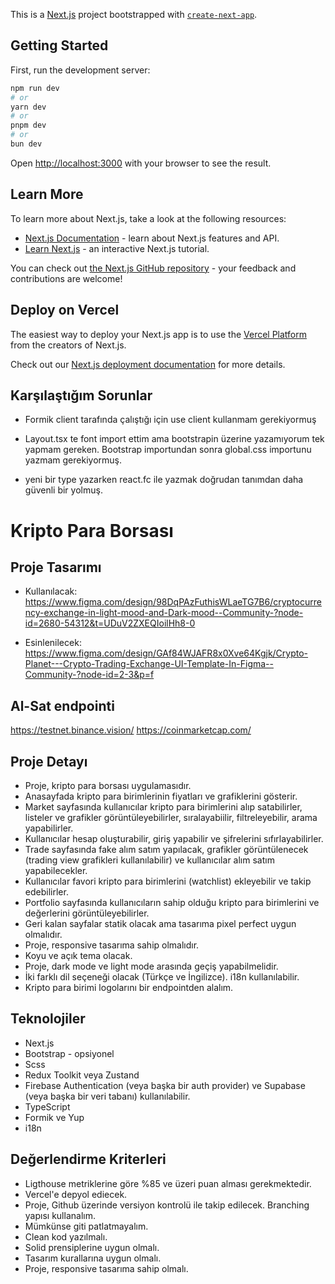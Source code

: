 This is a [Next.js](https://nextjs.org) project bootstrapped with [`create-next-app`](https://nextjs.org/docs/app/api-reference/cli/create-next-app).

## Getting Started

First, run the development server:

```bash
npm run dev
# or
yarn dev
# or
pnpm dev
# or
bun dev
```

Open [http://localhost:3000](http://localhost:3000) with your browser to see the result.


## Learn More

To learn more about Next.js, take a look at the following resources:

- [Next.js Documentation](https://nextjs.org/docs) - learn about Next.js features and API.
- [Learn Next.js](https://nextjs.org/learn) - an interactive Next.js tutorial.

You can check out [the Next.js GitHub repository](https://github.com/vercel/next.js) - your feedback and contributions are welcome!

## Deploy on Vercel

The easiest way to deploy your Next.js app is to use the [Vercel Platform](https://vercel.com/new?utm_medium=default-template&filter=next.js&utm_source=create-next-app&utm_campaign=create-next-app-readme) from the creators of Next.js.

Check out our [Next.js deployment documentation](https://nextjs.org/docs/app/building-your-application/deploying) for more details.

## Karşılaştığım Sorunlar

- Formik client tarafında çalıştığı için use client kullanmam gerekiyormuş

- Layout.tsx te font import ettim ama bootstrapin üzerine yazamıyorum tek yapmam gereken. Bootstrap importundan sonra global.css importunu yazmam gerekiyormuş.

- yeni bir type yazarken react.fc ile yazmak doğrudan tanımdan daha güvenli bir yolmuş. 



# Kripto Para Borsası

## Proje Tasarımı

- Kullanılacak:
  https://www.figma.com/design/98DqPAzFuthisWLaeTG7B6/cryptocurrency-exchange-in-light-mood-and-Dark-mood--Community-?node-id=2680-54312&t=UDuV2ZXEQIoilHh8-0

- Esinlenilecek:
  https://www.figma.com/design/GAf84WJAFR8x0Xve64Kgjk/Crypto-Planet---Crypto-Trading-Exchange-UI-Template-In-Figma--Community-?node-id=2-3&p=f

## Al-Sat endpointi

https://testnet.binance.vision/
https://coinmarketcap.com/

## Proje Detayı

- Proje, kripto para borsası uygulamasıdır.
- Anasayfada kripto para birimlerinin fiyatları ve grafiklerini gösterir.
- Market sayfasında kullanıcılar kripto para birimlerini alıp satabilirler, listeler ve grafikler görüntüleyebilirler, sıralayabiilir, filtreleyebilir, arama yapabilirler.
- Kullanıcılar hesap oluşturabilir, giriş yapabilir ve şifrelerini sıfırlayabilirler.
- Trade sayfasında fake alım satım yapılacak, grafikler görüntülenecek (trading view grafikleri kullanılabilir) ve kullanıcılar alım satım yapabilecekler.
- Kullanıcılar favori kripto para birimlerini (watchlist) ekleyebilir ve takip edebilirler.
- Portfolio sayfasında kullanıcıların sahip olduğu kripto para birimlerini ve değerlerini görüntüleyebilirler.
- Geri kalan sayfalar statik olacak ama tasarıma pixel perfect uygun olmalıdır.
- Proje, responsive tasarıma sahip olmalıdır.
- Koyu ve açık tema olacak.
- Proje, dark mode ve light mode arasında geçiş yapabilmelidir.
- İki farklı dil seçeneği olacak (Türkçe ve İngilizce). i18n kullanılabilir.
- Kripto para birimi logolarını bir endpointden alalım.

## Teknolojiler

- Next.js
- Bootstrap - opsiyonel
- Scss
- Redux Toolkit veya Zustand
- Firebase Authentication (veya başka bir auth provider) ve Supabase (veya başka bir veri tabanı) kullanılabilir.
- TypeScript
- Formik ve Yup
- i18n

## Değerlendirme Kriterleri

- Ligthouse metriklerine göre %85 ve üzeri puan alması gerekmektedir.
- Vercel'e depyol ediecek.
- Proje, Github üzerinde versiyon kontrolü ile takip edilecek. Branching yapısı kullanalım.
- Mümkünse giti patlatmayalım.
- Clean kod yazılmalı.
- Solid prensiplerine uygun olmalı.
- Tasarım kurallarına uygun olmalı.
- Proje, responsive tasarıma sahip olmalı.
